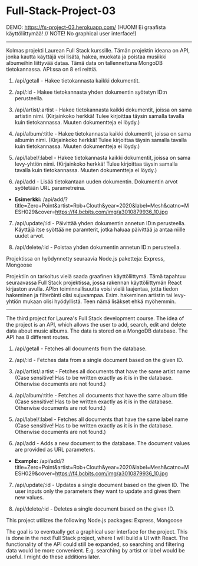 # Full-Stack-Project-03
DEMO: https://fs-project-03.herokuapp.com/ (HUOM! Ei graafista käyttöliittymää! // NOTE! No graphical user interface!)

-------------------------------------------------------------------------------------------------------------------------------------------------------------------

Kolmas projekti Laurean Full Stack kurssille. Tämän projektin ideana on API, jonka kautta käyttäjä voi lisätä, hakea, muokata ja poistaa musiikki albumeihin liittyvää dataa.
Tämä data on tallennettuna MongoDB tietokannassa. API:ssa on 8 eri reittiä.

1. /api/getall - Hakee tietokannasta kaikki dokumentit.

2. /api/:id - Hakee tietokannasta yhden dokumentin syötetyn ID:n perusteella.

3. /api/artist/:artist - Hakee tietokannasta kaikki dokumentit, joissa on sama artistin nimi. (Kirjainkoko herkkä! Tulee kirjoittaa täysin samalla tavalla kuin tietokannassa. Muuten dokumentteja ei löydy.)

4. /api/album/:title - Hakee tietokannasta kaikki dokumentit, joissa on sama albumin nimi. (Kirjainkoko herkkä! Tulee kirjoittaa täysin samalla tavalla kuin tietokannassa. Muuten dokumentteja ei löydy.)

5. /api/label/:label - Hakee tietokannasta kaikki dokumentit, joissa on sama levy-yhtiön nimi. (Kirjainkoko herkkä! Tulee kirjoittaa täysin samalla tavalla kuin tietokannassa. Muuten dokumentteja ei löydy.)

6. /api/add - Lisää tietokantaan uuden dokumentin. Dokumentin arvot syötetään URL parametreina. 
  - **Esimerkki:** /api/add/?title=Zero+Point&artist=Rob+Clouth&year=2020&label=Mesh&catno=MESH029&cover=https://f4.bcbits.com/img/a3010879936_10.jpg

7. /api/update/:id - Päivittää yhden dokumentin annetun ID:n perusteella. Käyttäjä itse syöttää ne paramterit, jotka haluaa päivittää ja antaa niille uudet arvot.

8. /api/delete/:id - Poistaa yhden dokumentin annetun ID:n perusteella.

Projektissa on hyödynnetty seuraavia Node.js paketteja: Express, Mongoose

Projektiin on tarkoitus vielä saada graafinen käyttöliittymä. Tämä tapahtuu seuraavassa Full Stack projektissa, jossa rakennan käyttöliittymän React kirjaston avulla.
API:n toiminnallisuutta voisi vielä laajentaa, jotta tiedon hakeminen ja filteröinti olisi sujuvampaa. Esim. hakeminen artistin tai levy-yhtiön mukaan olisi hyödyllistä. Teen nämä lisäkset ehkä myöhemmin.

-------------------------------------------------------------------------------------------------------------------------------------------------------------------

The third project for Laurea's Full Stack development course. The idea of the project is an API, which allows the user to add, search, edit and delete data about music albums.
The data is stored on a MongoDB database. The API has 8 different routes.

1. /api/getall - Fetches all documents from the database.

2. /api/:id - Fetches data from a single document based on the given ID.

3. /api/artist/:artist - Fetches all documents that have the same artist name (Case sensitive! Has to be written exactly as it is in the database. Otherwise documents are not found.)

4. /api/album/:title - Fetches all documents that have the same album title (Case sensitive! Has to be written exactly as it is in the database. Otherwise documents are not found.)

5. /api/label/:label - Fetches all documents that have the same label name (Case sensitive! Has to be written exactly as it is in the database. Otherwise documents are not found.)

6. /api/add - Adds a new document to the database. The document values are provided as URL parameters. 
  - **Example:** /api/add/?title=Zero+Point&artist=Rob+Clouth&year=2020&label=Mesh&catno=MESH029&cover=https://f4.bcbits.com/img/a3010879936_10.jpg

7. /api/update/:id - Updates a single document based on the given ID. The user inputs only the parameters they want to update and gives them new values.

8. /api/delete/:id - Deletes a single document based on the given ID.

This project utilizes the following Node.js packages: Express, Mongoose

The goal is to eventually get a graphical user interface for the project. This is done in the next Full Stack project, where I will build a UI with React.
The functionality of the API could still be expanded, so searching and filtering data would be more convenient. E.g. searching by artist or label would be useful. I might do these additions later.
